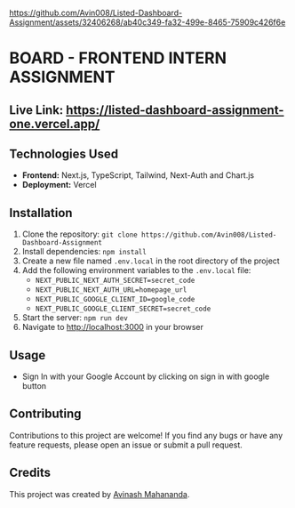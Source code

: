 

https://github.com/Avin008/Listed-Dashboard-Assignment/assets/32406268/ab40c349-fa32-499e-8465-75909c426f6e

<body>
  <h1>BOARD - FRONTEND INTERN ASSIGNMENT</h1>

  <h2>Live Link: <a href="https://listed-dashboard-assignment-one.vercel.app">https://listed-dashboard-assignment-one.vercel.app/</a></h2>
  
  <h2>Technologies Used</h2>
  <ul>
    <li><strong>Frontend:</strong> Next.js, TypeScript, Tailwind, Next-Auth and Chart.js</li>
    <li><strong>Deployment:</strong> Vercel</li>
  </ul>

  <h2>Installation</h2>
  <ol>
    <li>Clone the repository: <code>git clone https://github.com/Avin008/Listed-Dashboard-Assignment</code></li>
    <li>Install dependencies: <code>npm install</code></li>
    <li>Create a new file named <code>.env.local</code> in the root directory of the project</li>
    <li>Add the following environment variables to the <code>.env.local</code> file:
      <ul>
        <li><code>NEXT_PUBLIC_NEXT_AUTH_SECRET=secret_code</code></li>
        <li><code>NEXT_PUBLIC_NEXT_AUTH_URL=homepage_url</code></li>
        <li><code>NEXT_PUBLIC_GOOGLE_CLIENT_ID=google_code</code></li>
        <li><code>NEXT_PUBLIC_GOOGLE_CLIENT_SECRET=secret_code</code></li>
      </ul>
    </li>
    <li>Start the server: <code>npm run dev</code></li>
    <li>Navigate to <a href="http://localhost:3000">http://localhost:3000</a> in your browser</li>
  </ol>

  <h2>Usage</h2>
  <ul>
    <li>Sign In with your Google Account by clicking on sign in with google button</li>
  </ul>

  <h2>Contributing</h2>
  <p>Contributions to this project are welcome! If you find any bugs or have any feature requests, please open an issue or submit a pull request.</p>

  <h2>Credits</h2>
  <p>This project was created by <a href="https://github.com/Avin008">Avinash Mahananda</a>.</p>
